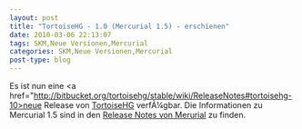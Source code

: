 ```yaml
---
layout: post
title: "TortoiseHG - 1.0 (Mercurial 1.5) - erschienen"
date: 2010-03-06 22:13:07
tags: SKM,Neue Versionen,Mercurial
categories: SKM,Neue Versionen,Mercurial
post-type: blog
---
```

Es ist nun eine <a href="http://bitbucket.org/tortoisehg/stable/wiki/ReleaseNotes#tortoisehg-10>neue Release</a> von <a href="http://tortoisehg.bitbucket.org/">TortoiseHG</a> verfÃ¼gbar. Die Informationen zu Mercurial 1.5 sind in den <a href="http://mercurial.selenic.com/wiki/WhatsNew#A1.5_-_2010-03-06">Release Notes von Merurial</a> zu finden.